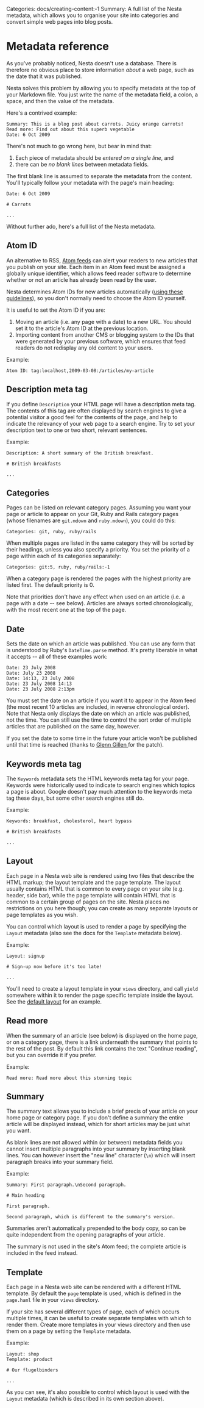 Categories: docs/creating-content:-1
Summary: A full list of the Nesta metadata, which allows you to organise your site into categories and convert simple web pages into blog posts.

# Metadata reference

As you've probably noticed, Nesta doesn't use a database. There is
therefore no obvious place to store information *about* a web page, such
as the date that it was published.

Nesta solves this problem by allowing you to specify metadata at the top
of your Markdown file. You just write the name of the metadata field, a
colon, a space, and then the value of the metadata. 

Here's a contrived example:

    Summary: This is a blog post about carrots. Juicy orange carrots!
    Read more: Find out about this superb vegetable
    Date: 6 Oct 2009

There's not much to go wrong here, but bear in mind that:

 1. Each piece of metadata should be *entered on a single line*, and
 2. there can be *no blank lines* between metadata fields.

The first blank line is assumed to separate the metadata from the
content. You'll typically follow your metadata with the page's main
heading:

    Date: 6 Oct 2009
    
    # Carrots
    
    ...

Without further ado, here's a full list of the Nesta metadata.

## Atom ID

An alternative to RSS, [Atom feeds][atom] can alert your readers to new
articles that you publish on your site. Each item in an Atom feed must
be assigned a globally unique identifier, which allows feed reader
software to determine whether or not an article has already been read by
the user.

[atom]: http://en.wikipedia.org/wiki/Atom_(standard)

Nesta determines Atom IDs for new articles automatically ([using these
guidelines](http://diveintomark.org/archives/2004/05/28/howto-atom-id)),
so you don't normally need to choose the Atom ID yourself.

It is useful to set the Atom ID if you are:

 1. Moving an article (i.e. any page with a date) to a new URL. You
    should set it to the article's Atom ID at the previous location.
 2. Importing content from another CMS or blogging system to the IDs
    that were generated by your previous software, which ensures that
    feed readers do not redisplay any old content to your users.

Example:

    Atom ID: tag:localhost,2009-03-08:/articles/my-article

## Description meta tag

If you define `Description` your HTML page will have a description meta
tag. The contents of this tag are often displayed by search engines to
give a potential visitor a good feel for the contents of the page, and
help to indicate the relevancy of your web page to a search engine. Try
to set your description text to one or two short, relevant sentences.

Example:

    Description: A short summary of the British breakfast.
    
    # British breakfasts
    
    ...

## Categories

Pages can be listed on relevant category pages. Assuming you want your
page or article to appear on your Git, Ruby and Rails category pages
(whose filenames are `git.mdown` and `ruby.mdown`), you could do this:

    Categories: git, ruby, ruby/rails

When multiple pages are listed in the same category they will be sorted
by their headings, unless you also specify a priority. You set the
priority of a page within each of its categories separately:

    Categories: git:5, ruby, ruby/rails:-1

When a category page is rendered the pages with the highest priority are
listed first. The default priority is 0.

Note that priorities don't have any effect when used on an article (i.e.
a page with a date -- see below). Articles are always sorted
chronologically, with the most recent one at the top of the page.

## Date

Sets the date on which an article was published. You can use any form
that is understood by Ruby's `DateTime.parse` method. It's pretty
liberable in what it accepts -- all of these examples work:

    Date: 23 July 2008
    Date: July 23 2008
    Date: 14:13, 23 July 2008
    Date: 23 July 2008 14:13
    Date: 23 July 2008 2:13pm

You must set the date on an article if you want it to appear in the Atom
feed (the most recent 10 articles are included, in reverse chronological
order). Note that Nesta only displays the date on which an article was
published, not the time. You can still use the time to control the sort
order of multiple articles that are published on the same day, however.

If you set the date to some time in the future your article won't be
published until that time is reached (thanks to [Glenn Gillen ][glenn]
for the patch).

[glenn]: http://glenngillen.com/ "Glenn Gillen"

## Keywords meta tag

The `Keywords` metadata sets the HTML keywords meta tag for your page.
Keywords were historically used to indicate to search engines which
topics a page is about. Google doesn't pay much attention to the
keywords meta tag these days, but some other search engines still do.

Example:

    Keywords: breakfast, cholesterol, heart bypass
    
    # British breakfasts
    
    ...

## Layout

Each page in a Nesta web site is rendered using two files that describe
the HTML markup; the layout template and the page template. The layout
usually contains HTML that is common to every page on your site (e.g.
header, side bar), while the page template will contain HTML that is
common to a certain group of pages on the site. Nesta places no
restrictions on you here though; you can create as many separate layouts
or page templates as you wish.

You can control which layout is used to render a page by specifying the
`Layout` metadata (also see the docs for the `Template` metadata below).

Example:

    Layout: signup
    
    # Sign-up now before it's too late!
    
    ...

You'll need to create a layout template in your `views` directory, and
call `yield` somewhere within it to render the page specific template
inside the layout. See the [default layout][layout] for an example.    

[layout]: https://github.com/gma/nesta/blob/master/views/layout.haml

## Read more

When the summary of an article (see below) is displayed on the home
page, or on a category page, there is a link underneath the summary that
points to the rest of the post. By default this link contains the text
"Continue reading", but you can override it if you prefer.

Example:

    Read more: Read more about this stunning topic

## Summary

The summary text allows you to include a brief precis of your article on
your home page or category page. If you don't define a summary the
entire article will be displayed instead, which for short articles may
be just what you want.

As blank lines are not allowed within (or between) metadata fields you
cannot insert multiple paragraphs into your summary by inserting blank
lines. You can however insert the "new line" character (`\n`) which will
insert paragraph breaks into your summary field.

Example:

    Summary: First paragraph.\nSecond paragraph.
    
    # Main heading
    
    First paragraph.
    
    Second paragraph, which is different to the summary's version.

Summaries aren't automatically prepended to the body copy, so can be
quite independent from the opening paragraphs of your article.

The summary is not used in the site's Atom feed; the complete article is
included in the feed instead.

## Template

Each page in a Nesta web site can be rendered with a different HTML
template. By default the `page` template is used, which is defined in
the `page.haml` file in your `views` directory.

If your site has several different types of page, each of which occurs
multiple times, it can be useful to create separate templates with which
to render them. Create more templates in your views directory and then
use them on a page by setting the `Template` metadata.

Example:

    Layout: shop
    Template: product
    
    # Our flugelbinders
    
    ...

As you can see, it's also possible to control which layout is used with
the `Layout` metadata (which is described in its own section above).
